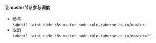 #### 让master节点参与调度
- 参与  
`kubectl taint node k8s-master node-role.kubernetes.io/master-`
- 取消  
`kubectl taint node k8s-master node-role.kubernetes.io/master=""`